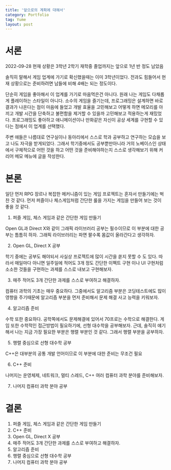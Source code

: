 ```yaml
---
title: '앞으로의 계획에 대해서'
category: Portfolio
tag: Yume
layout: post
---
```


# 서론
2022-09-28 현재 상황은 3학년 2학기 재학중
졸업까지는 앞으로 1년 반 정도 남았음  
  
솔직히 말해서 게임 업계에 가기로 확신했을때는 이미 3학년이었다. 전과도 힘들어서 현재 상황으로는 준비하려면 남들에 비해 4배는 되는 정도이다.
  
단순히 게임을 좋아해서 이 업계를 가기로 마음먹은건 아니다. 원래 나는 게임도 다채롭게 플레이하는 스타일이 아니다. 소수의 게임을 즐기는데, 프로그래밍은 설계하면 바로 결과가 나온다는 점이 마음에 들었고 개발 효율을 고민해보고 어떻게 하면 메모리를 아끼고 개발 시간을 단축하고 불편함을 제거할 수 있을까 고민해보고 적용하는게 재밌었다. 프로그래밍도 좋아하고 애니메이션이나 만화같은 자신이 공상 세계를 구현할 수 있다는 점에서 이 업계를 선택했다.
  
주변 애들은 나름대로 연구실이나 동아리에서 스스로 학과 공부하고 연구하는 모습을 보고 나도 자극을 받게되었다.
그래서 학기중에서도 공부뿐만아니라 거의 노베이스인 상태에서 구체적으로 어떤 것을 하고 어떤 것을 준비해야하는지 스스로 생각해보기 위해 커리어 메모 메뉴에 글을 작성한다.

# 본론
일단 먼저 RPG 장르나 복잡한 메커니즘이 있는 게임 프로젝트는 혼자서 만들기에는 벅찬 것 같다. 먼저 퍼즐이나 체스게임처럼 간단한 룰을 가지는 게임을 만들어 보는 것이 좋을 것 같다.  

1. 퍼즐 게임, 체스 게임과 같은 간단한 게임 만들기

Open GL과 Direct X와 같이 그래픽 라이브러리 공부는 필수이므로 이 부분에 대한 공부는 틈틈히 하자. 그래픽 라이브러리는 파면 팔수록 몸값이 올라간다고 생각하자.  

2. Open GL, Direct X 공부

학기 중에는 공부도 해야되서 사실상 프로젝트에 많이 시간을 쏟지 못할 수 도 있다. 따라서 매일마다 아니면 일주일에 적어도 3개 정도 간단한 이펙트 구현 이나 UI 구현처럼 소소한 것들을 구현하는 과제를 스스로 내보고 구현해보자.  

3. 매주 적어도 3개 간단한 과제를 스스로 부여하고 해결하자.

컴퓨터 과학의 기초는 매우 중요하다. 그중에서도 알고리즘 부분은 코딩테스트에도 많이 영향을 주기때문에 알고리즘 부분을 먼저 준비해서 문제 해결 사고 능력을 키워보자.

4. 알고리즘 준비

수학 또한 중요하다. 공학쪽에서도 문제해결에 있어서 70프로는 수학으로 해결한다. 게임 또한 수학적인 접근방법이 필요하기에, 선형 대수학을 공부해보자. 근데, 솔직히 얘기해서 나는 지금 가장 필요한 부분은 행렬 부분인 것 같다. 그래서 행렬 부분을 공부하자.

5. 행렬 중심으로 선형 대수학 공부

C++은 대부분의 공통 개발 언어이므로 이 부분에 대한 준비는 무조건 필요

6. C++ 준비

나머지는 운영체제, 네트워크, 멀티 스레드, C++ 여러 컴퓨터 과학 분야를 준비해보자.

7. 나머지 컴퓨터 과학 분야 공부

# 결론
1. 퍼즐 게임, 체스 게임과 같은 간단한 게임 만들기
2. C++ 준비
3. Open GL, Direct X 공부
4. 매주 적어도 3개 간단한 과제를 스스로 부여하고 해결하자.
5. 알고리즘 준비
6. 행렬 중심으로 선형 대수학 공부
7. 나머지 컴퓨터 과학 분야 공부
